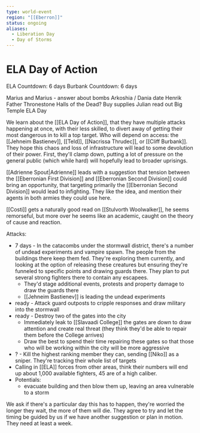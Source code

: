 ```yaml
---
type: world-event
region: "[[Eberron]]"
status: ongoing
aliases:
  - Liberation Day
  - Day of Storms
---
```

# ELA Day of Action

ELA Countdown: 6 days
Burbank Countdown: 6 days

Marius and Marius - answer about bombs
Arkoshia / Dania date
	Henrik
	Father Thronestone
	Halls of the Dead? 
	Buy supplies
	Julian read out
	Big Temple
ELA Day

We learn about the [[ELA Day of Action]], that they have multiple attacks happening at once, with their less skilled, to divert away of getting their most dangerous in to kill a top target. Who will depend on access: the [[Jehneim Bastienev]], [[Teld]], [[Nacrissa Thrudec]], or [[Cliff Burbank]]. They hope this chaos and loss of infrastructure will lead to some devolution of their power. First, they'll clamp down, putting a lot of pressure on the general public (which while hard) will hopefully lead to broader uprisings. 

[[Adrienne Spout|Adrienne]] leads with a suggestion that tension between the [[Eberronian First Division]] and [[Eberronian Second Division]] could bring an opportunity, that targeting primarily the [[Eberronian Second Division]] would lead to infighting. They like the idea, and mention their agents in both armies they could use here. 

[[Costi]] gets a naturally good read on [[Stulvorth Woolwalker]], he seems remorseful, but more over he seems like an academic, caught on the theory of cause and reaction. 

Attacks:
* 7 days - In the catacombs under the stormwall district, there's a number of undead experiments and vampire spawn. The people from the buildings there keep them fed. They're exploring them currently, and looking at the option of releasing these creatures but ensuring they're funneled to specific points and drawing guards there. They plan to put several strong fighters there to contain any escapees.
	* They'd stage additional events, protests and property damage to draw the guards there
	* [[Jehneim Bastienev]] is leading the undead experiments
* ready - Attack guard outposts to cripple responses and draw military into the stormwall
* ready - Destroy two of the gates into the city 
	* Immediately leak to [[Slavaadi College]] the gates are down to draw attention and create real threat (they think they'd be able to repair them before the College arrives)
	* Draw the best to spend their time repairing these gates so that those who will be working within the city will be more aggressive
* ? - Kill the highest ranking member they can, sending [[Niko]] as a sniper. They're tracking their whole list of targets
* Calling in [[ELA]] forces from other areas, think their numbers will end up about 1,000 available fighters, 45 are of a high caliber. 
* Potentials:
	* evacuate building and then blow them up, leaving an area vulnerable to a storm

We ask if there's a particular day this has to happen, they're  worried the longer they wait, the more of them will die. They agree to try and let the timing be guided by us if we have another suggestion or plan in motion. They need at least a week. 
